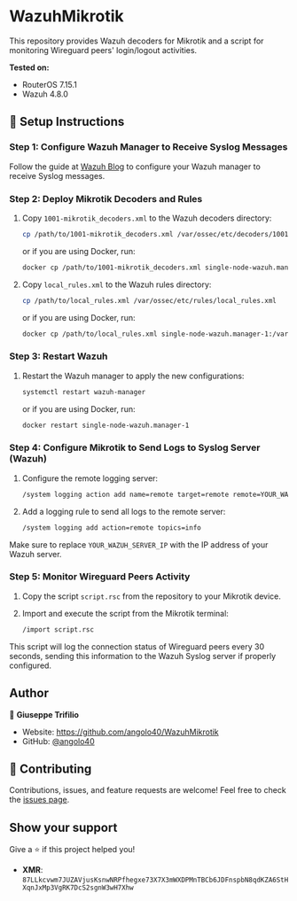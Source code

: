 # WazuhMikrotik

This repository provides Wazuh decoders for Mikrotik and a script for monitoring Wireguard peers' login/logout activities.

**Tested on:**
- RouterOS 7.15.1
- Wazuh 4.8.0

## 🚀 Setup Instructions

### Step 1: Configure Wazuh Manager to Receive Syslog Messages

Follow the guide at [Wazuh Blog](https://wazuh.com/blog/how-to-configure-rsyslog-client-to-send-events-to-wazuh/) to configure your Wazuh manager to receive Syslog messages.

### Step 2: Deploy Mikrotik Decoders and Rules

1. Copy `1001-mikrotik_decoders.xml` to the Wazuh decoders directory:
    ```sh
    cp /path/to/1001-mikrotik_decoders.xml /var/ossec/etc/decoders/1001-mikrotik_decoders.xml
    ```
    or if you are using Docker, run:
    ```sh
    docker cp /path/to/1001-mikrotik_decoders.xml single-node-wazuh.manager-1:/var/ossec/etc/decoders/1001-mikrotik_decoders.xml
    ```

2. Copy `local_rules.xml` to the Wazuh rules directory:
    ```sh
    cp /path/to/local_rules.xml /var/ossec/etc/rules/local_rules.xml
    ```
    or if you are using Docker, run:
    ```sh
    docker cp /path/to/local_rules.xml single-node-wazuh.manager-1:/var/ossec/etc/rules/local_rules.xml
    ```

### Step 3: Restart Wazuh

1. Restart the Wazuh manager to apply the new configurations:
    ```sh
    systemctl restart wazuh-manager
    ```
    or if you are using Docker, run:
    ```sh
    docker restart single-node-wazuh.manager-1
    ```

### Step 4: Configure Mikrotik to Send Logs to Syslog Server (Wazuh)

1. Configure the remote logging server:
    ```sh
    /system logging action add name=remote target=remote remote=YOUR_WAZUH_SERVER_IP
    ```

2. Add a logging rule to send all logs to the remote server:
    ```sh
    /system logging add action=remote topics=info
    ```

Make sure to replace `YOUR_WAZUH_SERVER_IP` with the IP address of your Wazuh server.

### Step 5: Monitor Wireguard Peers Activity

1. Copy the script `script.rsc` from the repository to your Mikrotik device.

2. Import and execute the script from the Mikrotik terminal:
    ```sh
    /import script.rsc
    ```

This script will log the connection status of Wireguard peers every 30 seconds, sending this information to the Wazuh Syslog server if properly configured.

## Author

👤 **Giuseppe Trifilio**

* Website: https://github.com/angolo40/WazuhMikrotik
* GitHub: [@angolo40](https://github.com/angolo40)
  
## 🤝 Contributing

Contributions, issues, and feature requests are welcome! Feel free to check the [issues page](https://github.com/angolo40/WazuhMikrotik).

## Show your support

Give a ⭐️ if this project helped you!

- **XMR**: `87LLkcvwm7JUZAVjusKsnwNRPfhegxe73X7X3mWXDPMnTBCb6JDFnspbN8qdKZA6StHXqnJxMp3VgRK7DcS2sgnW3wH7Xhw`
